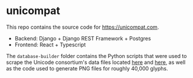 # unicompat

This repo contains the source code for https://unicompat.com.

* Backend: Django + Django REST Framework + Postgres
* Frontend: React + Typescript

The `database-builder` folder contains the Python scripts that were used to scrape the Unicode consortium's data files located [here](https://www.unicode.org/Public/UCD/latest/ucdxml/) and [here](https://unicode.org/Public/emoji/13.0/), as well as the code used to generate PNG files for roughly 40,000 glyphs.

